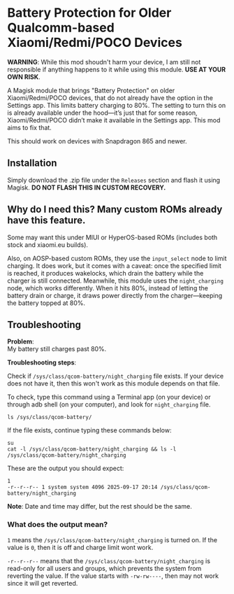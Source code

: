 # Battery Protection for Older Qualcomm-based Xiaomi/Redmi/POCO Devices

**WARNING**: While this mod shoudn't harm your device, I am still not responsible if anything happens to it while using this module. **USE AT YOUR OWN RISK**.

A Magisk module that brings "Battery Protection" on older Xiaomi/Redmi/POCO devices, that do not already have the option in the Settings app. This limits battery charging to 80%. The setting to turn this on is already available under the hood—it’s just that for some reason, Xiaomi/Redmi/POCO didn’t make it available in the Settings app. This mod aims to fix that.

This should work on devices with Snapdragon 865 and newer.

## Installation
Simply download the .zip file under the `Releases` section and flash it using Magisk. **DO NOT FLASH THIS IN CUSTOM RECOVERY.**

## Why do I need this? Many custom ROMs already have this feature.
Some may want this under MIUI or HyperOS-based ROMs (includes both stock and xiaomi.eu builds).

Also, on AOSP-based custom ROMs, they use the `input_select` node to limit charging. It does work, but it comes with a caveat: once the specified limit is reached, it produces wakelocks, which drain the battery while the charger is still connected.  Meanwhile, this module uses the `night_charging` node, which works differently. When it hits 80%, instead of letting the battery drain or charge, it draws power directly from the charger—keeping the battery topped at 80%. 

## Troubleshooting
**Problem**:  
My battery still charges past 80%.

**Troubleshooting steps**:

Check if `/sys/class/qcom-battery/night_charging` file exists. If your device does not have it, then this won't work as this module depends on that file. 

To check, type this command using a Terminal app (on your device) or through adb shell (on your computer), and look for `night_charging` file.

```
ls /sys/class/qcom-battery/
```

If the file exists, continue typing these commands below:

```
su
cat -l /sys/class/qcom-battery/night_charging && ls -l /sys/class/qcom-battery/night_charging
```


These are the output you should expect:
```
1
-r--r--r-- 1 system system 4096 2025-09-17 20:14 /sys/class/qcom-battery/night_charging
```

**Note**: Date and time may differ, but the rest should be the same.

### What does the output mean?

`1` means the `/sys/class/qcom-battery/night_charging` is turned on. If the value is `0`, then it is off and charge limit wont work.

`-r--r--r--` means that the `/sys/class/qcom-battery/night_charging` is read-only for all users and groups, which prevents the system from reverting the value. If the value starts with `-rw-rw----`, then may not work since it will get reverted.

